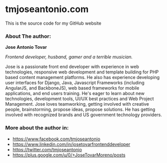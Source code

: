 # tmjoseantonio.com

This is the source code for my GitHub website

### About The author:
**Jose Antonio Tovar**

*Frontend developer, husband, gamer and a terrible musician.*

Jose is a passionate front end developer with experience in web technologies, responsive web development and template building for PHP based content management platforms. He also has experience developing user interfaces for Django, Java, Javascript Frameworks (including AngularJS, and BackboneJS), web based frameworks for mobile applications, and end users training. He's eager to learn about new technologies, development tools, UI/UX best practices and Web Project Management. Jose loves teamworking, getting involved with creative people, brainstorming, propose ideas, propose solutions.
He has getting involved with recognized brands and US government technology providers. 

### More about the author in:
- https://www.facebook.com/tmjoseantonio
- https://www.linkedin.com/in/josetovarfrontenddeveloper
- https://twitter.com/tmjoseantonio
- https://plus.google.com/u/0/+JoseTovarMoreno/posts
